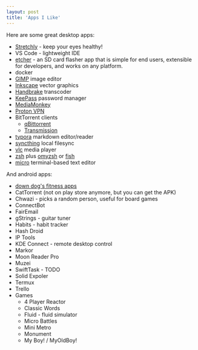 ```yaml
---
layout: post
title: 'Apps I Like'
---
```


Here are some great desktop apps:

- [Stretchly](https://hovancik.net/stretchly/) - keep your eyes healthy!
- VS Code - lightweight IDE
- [etcher](https://www.balena.io/etcher/) - an SD card flasher app that is simple for end users, extensible for developers, and works on any platform. 
- docker
- [GIMP](https://www.gimp.org/) image editor
- [Inkscape](https://inkscape.org/) vector graphics
- [Handbrake](https://handbrake.fr/) transcoder
- [KeePass](https://keepass.info/) password manager
- [MediaMonkey](https://www.mediamonkey.com/)
- [Proton VPN](https://protonvpn.com/)
- BitTorrent clients
    - [qBittorrent](https://www.qbittorrent.org/)
    - [Transmission](https://transmissionbt.com/)
- [typora](https://typora.io/) markdown editor/reader
- [syncthing](https://syncthing.net/) local filesync
- [vlc](https://www.videolan.org/vlc/index.html) media player
- [zsh](https://www.zsh.org/) plus [omyzsh](https://ohmyz.sh/) or [fish](https://fishshell.com/)
- [micro](https://github.com/zyedidia/micro) terminal-based text editor

And android apps:

- [down dog's fitness apps](https://www.downdogapp.com/)
- CatTorrent (not on play store anymore, but you can get the APK)
- Chwazi - picks a random person, useful for board games
- ConnectBot
- FairEmail
- gStrings - guitar tuner
- Habits - habit tracker
- Hash Droid 
- IP Tools
- KDE Connect - remote desktop control
- Markor
- Moon Reader Pro
- Muzei
- SwiftTask - TODO
- Solid Expoler
- Termux
- Trello
- Games
    - 4 Player Reactor
    - Classic Words
    - Fluid - fluid simulator
    - Micro Battles
    - Mini Metro
    - Monument
    - My Boy! / MyOldBoy!
